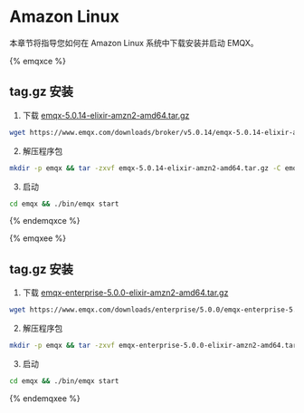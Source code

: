# Amazon Linux

本章节将指导您如何在 Amazon Linux 系统中下载安装并启动 EMQX。

{% emqxce %}

## tag.gz 安装

1. 下载 [emqx-5.0.14-elixir-amzn2-amd64.tar.gz](https://www.emqx.com/downloads/broker/v5.0.14/emqx-5.0.14-elixir-amzn2-amd64.tar.gz)

```bash
wget https://www.emqx.com/downloads/broker/v5.0.14/emqx-5.0.14-elixir-amzn2-amd64.tar.gz
```

2. 解压程序包

```bash
mkdir -p emqx && tar -zxvf emqx-5.0.14-elixir-amzn2-amd64.tar.gz -C emqx
```

3. 启动

```bash
cd emqx && ./bin/emqx start
```

{% endemqxce %}

{% emqxee %}

## tag.gz 安装

1. 下载 [emqx-enterprise-5.0.0-elixir-amzn2-amd64.tar.gz](https://www.emqx.com/downloads/enterprise/5.0.0/emqx-enterprise-5.0.0-elixir-amzn2-amd64.tar.gz)

```bash
wget https://www.emqx.com/downloads/enterprise/5.0.0/emqx-enterprise-5.0.0-elixir-amzn2-amd64.tar.gz
```

2. 解压程序包

```bash
mkdir -p emqx && tar -zxvf emqx-enterprise-5.0.0-elixir-amzn2-amd64.tar.gz -C emqx
```

3. 启动

```bash
cd emqx && ./bin/emqx start
```

{% endemqxee %}
